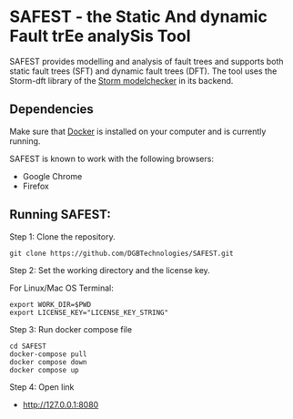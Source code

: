 # SAFEST - the Static And dynamic Fault trEe analySis Tool

SAFEST provides modelling and analysis of fault trees and supports both static fault trees (SFT) and dynamic fault trees (DFT).
The tool uses the Storm-dft library of the [Storm modelchecker](https://www.stormchecker.org/) in its backend.

## Dependencies
Make sure that [Docker](https://www.docker.com/) is installed on your computer and is currently running.

SAFEST is known to work with the following browsers:
- Google Chrome
- Firefox


## Running SAFEST:

Step 1: Clone the repository.

```
git clone https://github.com/DGBTechnologies/SAFEST.git
```


Step 2: Set the working directory and the license key.

For Linux/Mac OS Terminal:
```
export WORK_DIR=$PWD
export LICENSE_KEY="LICENSE_KEY_STRING"
```

Step 3: Run docker compose file

```
cd SAFEST
docker-compose pull
docker compose down
docker compose up
```

Step 4: Open link 

- http://127.0.0.1:8080
